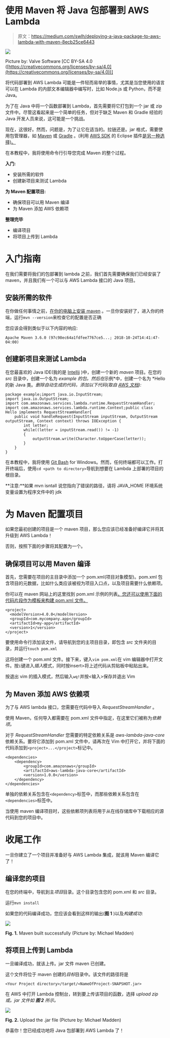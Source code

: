 # 使用 Maven 将 Java 包部署到 AWS Lambda

> 原文：<https://medium.com/swlh/deploying-a-java-package-to-aws-lambda-with-maven-8ecb25ce6443>

![](img/2be6a43000dfd14f0f9697d612555104.png)

Picture by: Valve Software [CC BY-SA 4.0 ([https://creativecommons.org/licenses/by-sa/4.0](https://creativecommons.org/licenses/by-sa/4.0))]

将代码部署到 AWS Lambda 可能是一件轻而易举的事情，尤其是当您使用的语言可以在 Lambda 的内部文本编辑器中编写时，比如 Node.js 或 Python，而不是 Java。

为了在 Java 中将一个函数部署到 Lambda，首先需要将它打包到一个 jar 或 zip 文件中。尽管这看起来是一个简单的任务，但对于缺乏 Maven 和 Gradle 经验的 Java 开发人员来说，这可能是一个挑战。

现在，这很好。然而，问题是，为了让它在适当的。拉链还是。jar 格式，需要使用包管理器，如 [Maven](https://maven.apache.org/index.html) 或 [Gradle](https://gradle.org/) 。(利用 [AWS SDK](https://aws.amazon.com/tools/) 的 Eclipse 插件[是另一种选择)。](https://docs.aws.amazon.com/lambda/latest/dg/java-author-using-eclipse-sdk-plugin.html)

在本教程中，我将使用命令行引导您完成 Maven 的整个过程。

**入门:**

*   安装所需的软件
*   创建新项目来测试 Lambda

**为 Maven 配置项目:**

*   确保项目可以用 Maven 编译
*   为 Maven 添加 AWS 依赖项

**整理完毕**

*   编译项目
*   将项目上传到 Lambda

# 入门指南

在我们需要将我们的包部署到 lambda 之前，我们首先需要确保我们已经安装了 maven，并且我们有一个可以与 AWS Lambda 接口的 Java 项目。

## 安装所需的软件

在你做任何事情之前，[在你的电脑上安装 maven](https://maven.apache.org/download.cgi) 。一旦你安装好了，进入你的终端，运行`mvn --version`来检查它的配置是否正确

您应该会得到类似于以下内容的响应:

```
Apache Maven 3.6.0 (97c98ec64a1fdfee7767ce5...; 2018-10-24T14:41:47-04:00)
```

## 创建新项目来测试 Lambda

在您最喜欢的 Java IDE(我的是 [Intellij](https://www.jetbrains.com/idea/) )中，创建一个新的 *maven* 项目。在您的 *src* 目录中，创建一个名为 *example 的包。然后在*示例*中，创建一个名为 *Hello 的新 Java 类。*删除自动生成的代码，添加以下代码(取自 [AWS 文档](https://docs.aws.amazon.com/lambda/latest/dg/java-handler-io-type-stream.html)):*

```
package example;import java.io.InputStream;
import java.io.OutputStream;
import com.amazonaws.services.lambda.runtime.RequestStreamHandler;
import com.amazonaws.services.lambda.runtime.Context;public class Hello implements RequestStreamHandler{
    public void handleRequest(InputStream inputStream, OutputStream outputStream, Context context) throws IOException {
        int letter;
        while((letter = inputStream.read()) != -1)
        {
            outputStream.write(Character.toUpperCase(letter));
        }
    }
}
```

在本教程中，我将使用 [Git Bash](https://git-scm.com/downloads) for Windows。然而，任何终端都可以工作。打开终端后，使用`cd <path to directory>`导航到想要在 Lambda 上部署的项目的根目录。

**注意:**如果 mvn isntall 说您指向了错误的路径，请将 JAVA_HOME 环境系统变量设置为程序文件中的 jdk

# 为 Maven 配置项目

如果您最初创建的项目是一个 maven 项目，那么您应该已经准备好编译它并将其升级到 AWS Lambda！

否则，按照下面的步骤将其配置为一个。

## 确保项目可以用 Maven 编译

首先，您需要在项目的主目录中添加一个 pom.xml(项目对象模型)。pom.xml 包含项目的元数据，比如什么类应该被视为项目入口点，以及项目需要什么依赖项。

你可以在 maven 网站上的这里找到 pom.xml 示例的列表[。您还可以使用下面的代码片段作为模板来构建 pom.xml 文件。](https://maven.apache.org/guides/introduction/introduction-to-the-pom.html)

```
<project>
  <modelVersion>4.0.0</modelVersion>
  <groupId>com.mycompany.app</groupId>
  <artifactId>my-app</artifactId>
  <version>1</version>
</project>
```

要使用命令行添加该文件，请导航到您的主项目目录，即包含 *src* 文件夹的目录，并运行`touch pom.xml`

这将创建一个 pom.xml 文件。接下来，键入`vim pom.xml`在 vim 编辑器中打开文件。按`i`键进入*插入*模式，同时按<shift>insert>将上述代码从剪贴板中粘贴出来。

按<escape>退出 vim 的插入模式，然后输入`wq!`并按<输入>保存并退出 Vim</escape>

## 为 Maven 添加 AWS 依赖项

为了与 AWS lambda 接口，您需要在代码中导入 *RequestStreamHandler* 。

使用 Maven，任何导入都需要在 pom.xml 文件中指定，在这里它们被称为*依赖项。*

对于 *RequestStreamHandler* 您需要的特定依赖关系是 *aws-lambda-java-core* 依赖关系。要将它添加到 pom.xml 文件中，请再次在 Vim 中打开它，并将下面的代码添加到`<project>...</project>`标记中。

```
<dependencies>    
    <dependency>
        <groupId>com.amazonaws</groupId>
        <artifactId>aws-lambda-java-core</artifactId>
        <version>1.0.0</version>
    </dependency>
</dependencies>
```

单独的依赖关系包含在`<dependency>`标签中，而那些依赖关系包含在`<dependencies>`标签中。

当使用 maven 编译项目时，这些依赖项列表将用于从在线存储库中下载相应的源代码到您的项目中。

# 收尾工作

一旦你建立了一个项目并准备好与 AWS Lambda 集成，就该用 Maven 编译它了！

## 编译您的项目

在您的终端中，导航到主*项目*目录。这个目录包含您的 pom.xml 和 *src* 目录。

运行`mvn install`

如果您的代码编译成功，您应该会看到这样的输出(**图 1** )以及*构建成功*:

![](img/4dbb3d8b61617975f0dcface31d68d7a.png)

**Fig. 1\.** Maven built successfully (Picture by: Michael Madden)

## 将项目上传到 Lambda

一旦编译成功，就该上传。jar 文件 maven 已创建。

这个文件将位于 maven 创建的*目标*目录中。该文件的路径将是

```
<Your Project directory>/target/<NameOfProject-SNAPSHOT.jar>
```

在 AWS 中打开 Lambda 控制台，转到要上传该项目的函数，选择 *upload zip 或。jar 文件如* ***图 2*** *所示。*

![](img/be86cecbee78e36412344e7efd72bd27.png)

**Fig. 2\.** Upload the .jar file (Picture by: Michael Madden)

恭喜你！您已经成功地将 Java 包部署到 AWS Lambda 了！